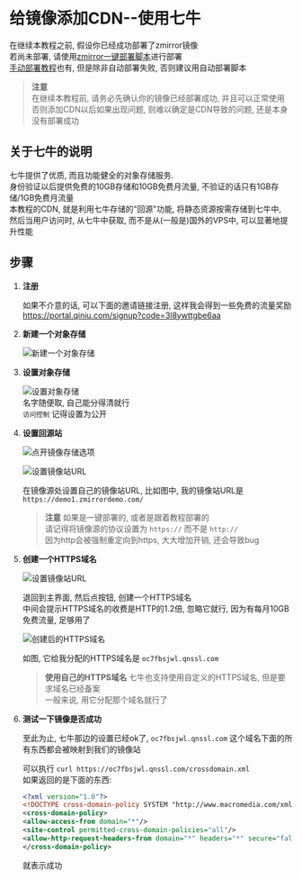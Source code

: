 # 给镜像添加CDN--使用七牛

在继续本教程之前, 假设你已经成功部署了zmirror镜像  
若尚未部署, 请使用[zmirror一键部署脚本](https://github.com/aploium/zmirror-onekey)进行部署  
[手动部署教程](https://github.com/aploium/zmirror/wiki/%E9%83%A8%E7%BD%B2%E6%94%AF%E6%8C%81HTTPS%E5%92%8CHTTP2.0%E7%9A%84%E9%95%9C%E5%83%8F)也有, 但是除非自动部署失败, 否则建议用自动部署脚本  

> **注意**  
> 在继续本教程前, 请务必先确认你的镜像已经部署成功, 并且可以正常使用  
> 否则添加CDN以后如果出现问题, 则难以确定是CDN导致的问题, 还是本身没有部署成功  

## 关于七牛的说明

七牛提供了优质, 而且功能健全的对象存储服务.  
身份验证以后提供免费的10GB存储和10GB免费月流量, 不验证的话只有1GB存储/1GB免费月流量  
本教程的CDN, 就是利用七牛存储的"回源"功能, 将静态资源按需存储到七牛中,  
然后当用户访问时, 从七牛中获取, 而不是从(一般是)国外的VPS中, 可以显著地提升性能  

## 步骤

1. **注册**

    如果不介意的话, 可以下面的邀请链接注册, 这样我会得到一些免费的流量奖励  
    https://portal.qiniu.com/signup?code=3l8ywttgbe6aa  

2. **新建一个对象存储**

    ![新建一个对象存储](https://raw.githubusercontent.com/aploium/zmirror/wiki-pages/img/tutorial-add-cdn/1.png)  

3. **设置对象存储**
    
    ![设置对象存储](https://raw.githubusercontent.com/aploium/zmirror/wiki-pages/img/tutorial-add-cdn/2.png)  
    名字随便取, 自己能分得清就行  
    `访问控制` 记得设置为公开  

4. **设置回源站**

    ![点开镜像存储选项](https://raw.githubusercontent.com/aploium/zmirror/wiki-pages/img/tutorial-add-cdn/3.png)  
    
    ![设置镜像站URL](https://raw.githubusercontent.com/aploium/zmirror/wiki-pages/img/tutorial-add-cdn/4.png)  
    
    在镜像源处设置自己的镜像站URL, 比如图中, 我的镜像站URL是`https://demo1.zmirrordemo.com/`  
    
    > **注意**
    > 如果是一键部署的, 或者是跟着教程部署的  
    > 请记得将镜像源的协议设置为 `https://` 而不是 `http://`  
    > 因为http会被强制重定向到https, 大大增加开销, 还会导致bug  
    
5. **创建一个HTTPS域名**
    
    ![设置镜像站URL](https://raw.githubusercontent.com/aploium/zmirror/wiki-pages/img/tutorial-add-cdn/5.png)  

    退回到主界面, 然后点按钮, 创建一个HTTPS域名  
    中间会提示HTTPS域名的收费是HTTP的1.2倍, 忽略它就行, 因为有每月10GB免费流量, 足够用了  
    
    ![创建后的HTTPS域名](https://raw.githubusercontent.com/aploium/zmirror/wiki-pages/img/tutorial-add-cdn/6.png)  
    
    如图, 它给我分配的HTTPS域名是 `oc7fbsjwl.qnssl.com`  
    
    > **使用自己的HTTPS域名**
    > 七牛也支持使用自定义的HTTPS域名, 但是要求域名已经备案  
    > 一般来说, 用它分配那个域名就行了  
    
6. **测试一下镜像是否成功**

    至此为止, 七牛那边的设置已经ok了, `oc7fbsjwl.qnssl.com` 这个域名下面的所有东西都会被映射到我们的镜像站  
    
    可以执行 `curl https://oc7fbsjwl.qnssl.com/crossdomain.xml`  
    如果返回的是下面的东西:  
    ```xml
    <?xml version="1.0"?>
    <!DOCTYPE cross-domain-policy SYSTEM "http://www.macromedia.com/xml/dtds/cross-domain-policy.dtd">
    <cross-domain-policy>
    <allow-access-from domain="*"/>
    <site-control permitted-cross-domain-policies="all"/>
    <allow-http-request-headers-from domain="*" headers="*" secure="false"/>
    </cross-domain-policy>
    ```
    就表示成功